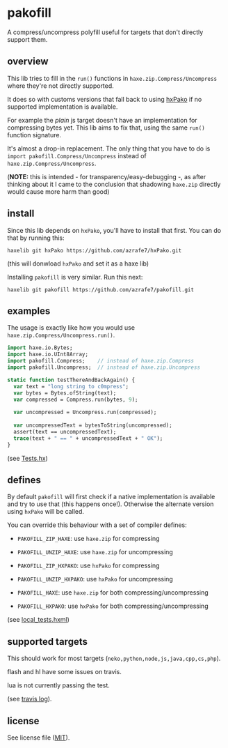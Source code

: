 # pakofill
A compress/uncompress polyfill useful for targets that don't directly support them.

## overview
This lib tries to fill in the `run()` functions in `haxe.zip.Compress/Uncompress` where they're not directly supported. 

It does so with customs versions that fall back to using [hxPako](https://github.com/azrafe7/hxPako) if no supported implementation is available.

For example the _plain_ js target doesn't have an implementation for compressing bytes yet. This lib aims to fix that, using the same `run()` function signature.

It's almost a drop-in replacement. The only thing that you have to do is `import pakofill.Compress/Uncompress` instead of `haxe.zip.Compress/Uncompress`.

(**NOTE:** this is intended - for transparency/easy-debugging -, as after thinking about it I came to the conclusion that shadowing `haxe.zip` directly would cause more harm than good)

## install
Since this lib depends on `hxPako`, you'll have to install that first.
You can do that by running this:

`haxelib git hxPako https://github.com/azrafe7/hxPako.git`

(this will donwload `hxPako` and set it as a haxe lib)

Installing `pakofill` is very similar. Run this next:

`haxelib git pakofill https://github.com/azrafe7/pakofill.git`

## examples
The usage is exactly like how you would use `haxe.zip.Compress/Uncompress.run()`.

```haxe
import haxe.io.Bytes;
import haxe.io.UInt8Array;
import pakofill.Compress;    // instead of haxe.zip.Compress
import pakofill.Uncompress;  // instead of haxe.zip.Uncompress

static function testThereAndBackAgain() {
  var text = "long string to c0mpress";
  var bytes = Bytes.ofString(text);
  var compressed = Compress.run(bytes, 9);
  
  var uncompressed = Uncompress.run(compressed);
  
  var uncompressedText = bytesToString(uncompressed);
  assert(text == uncompressedText);
  trace(text + " == " + uncompressedText + " OK");
}
```

(see [Tests.hx](test/Tests.hx))

## defines
By default `pakofill` will first check if a native implementation is available and try to use that (this happens once!). Otherwise the alternate version using `hxPako` will be called.

You can override this behaviour with a set of compiler defines:
 - `PAKOFILL_ZIP_HAXE`: use `haxe.zip` for compressing
 - `PAKOFILL_UNZIP_HAXE`: use `haxe.zip` for uncompressing
 - `PAKOFILL_ZIP_HXPAKO`: use `hxPako` for compressing
 - `PAKOFILL_UNZIP_HXPAKO`: use `hxPako` for uncompressing
 
 - `PAKOFILL_HAXE`: use `haxe.zip` for both compressing/uncompressing
 - `PAKOFILL_HXPAKO`: use `hxPako` for both compressing/uncompressing

(see [local_tests.hxml](local_tests.hxml))

## supported targets
This should work for most targets (`neko,python,node,js,java,cpp,cs,php`).

flash and hl have some issues on travis.

lua is not currently passing the test.

(see [travis log](https://travis-ci.org/azrafe7/pakofill)).

## license
See license file ([MIT](LICENSE)).